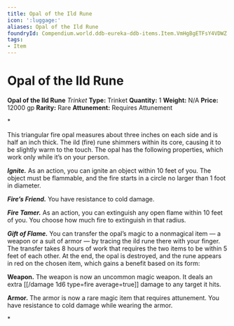 ```yaml
---
title: Opal of the Ild Rune
icon: ':luggage:'
aliases: Opal of the Ild Rune
foundryId: Compendium.world.ddb-eureka-ddb-items.Item.VmHgBgETFsY4VDWZ
tags:
- Item
---
```


# Opal of the Ild Rune

**Opal of the Ild Rune**
_Trinket_
**Type:** Trinket
**Quantity:** 1
**Weight:** N/A
**Price:** 12000 gp
**Rarity:** Rare
**Attunement:** Requires Attunement

*<p>This triangular fire opal measures about three inches on each side and is half an inch thick. The ild (fire) rune shimmers within its core, causing it to be slightly warm to the touch. The opal has the following properties, which work only while it’s on your person.

***Ignite.*** As an action, you can ignite an object within 10 feet of you. The object must be flammable, and the fire starts in a circle no larger than 1 foot in diameter.

***Fire’s Friend.*** You have resistance to cold damage.

***Fire Tamer.*** As an action, you can extinguish any open flame within 10 feet of you. You choose how much fire to extinguish in that radius.

***Gift of Flame.*** You can transfer the opal’s magic to a nonmagical item — a weapon or a suit of armor — by tracing the ild rune there with your finger. The transfer takes 8 hours of work that requires the two items to be within 5 feet of each other. At the end, the opal is destroyed, and the rune appears in red on the chosen item, which gains a benefit based on its form:

**Weapon.** The weapon is now an uncommon magic weapon. It deals an extra  [[/damage 1d6 type=fire average=true]] damage to any target it hits.

**Armor.** The armor is now a rare magic item that requires attunement. You have resistance to cold damage while wearing the armor.</p>*